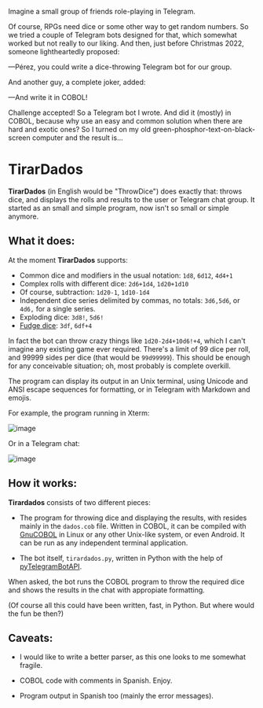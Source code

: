 Imagine a small group of friends role-playing in Telegram.

Of course, RPGs need dice or some other way to get random numbers. So we tried a couple of Telegram bots designed for that, which somewhat worked but not really to our liking. And then, just before Christmas 2022, someone lightheartedly proposed:

—Pérez, you could write a dice-throwing Telegram bot for our group.

And another guy, a complete joker, added:

—And write it in COBOL!

Challenge accepted! So a Telegram bot I wrote. And did it (mostly) in COBOL, because why use an easy and common solution when there are hard and exotic ones? So I turned on my old green-phosphor-text-on-black-screen computer and the result is...

# TirarDados

**TirarDados** (in English would be "ThrowDice") does exactly that: throws dice, and displays the rolls and results to the user or Telegram chat group. It started as an small and simple program, now isn't so small or simple anymore.

## What it does:

At the moment **TirarDados** supports:

- Common dice and modifiers in the usual notation: `1d8`, `6d12`, `4d4+1`
- Complex rolls with different dice: `2d6+1d4`, `1d20+1d10`
- Of course, subtraction: `1d20-1`, `1d10-1d4`
- Independent dice series delimited by commas, no totals: `3d6,5d6`, or `4d6,` for a single series.
- Exploding dice: `3d8!`, `5d6!`
- [Fudge dice](https://en.wikipedia.org/wiki/Fudge_(role-playing_game_system)): `3df`, `6df+4`

In fact the bot can throw crazy things like `1d20-2d4+10d6!+4`, which I can't imagine any existing game ever required. There's a limit of 99 dice per roll, and 99999 sides per dice (that would be `99d99999`). This should be enough for any conceivable situation; oh, most probably is complete overkill.

The program can display its output in an Unix terminal, using Unicode and ANSI escape sequences for formatting, or in Telegram with Markdown and emojis.

For example, the program running in Xterm:

![image](http://localhost/descargas/dados-xterm.png)

Or in a Telegram chat:

![image](http://localhost/descargas/dados-telegram.png)

## How it works:

**Tirardados** consists of two different pieces:

- The program for throwing dice and displaying the results, with resides mainly in the `dados.cob` file. Written in COBOL, it can be compiled with [GnuCOBOL](https://gnucobol.sourceforge.io) in Linux or any other Unix-like system, or even Android. It can be run as any independent terminal application.

- The bot itself, `tirardados.py`, written in Python with the help of [pyTelegramBotAPI](https://pypi.org/project/pyTelegramBotAPI/).

When asked, the bot runs the COBOL program to throw the required dice and shows the results in the chat with appropiate formatting.

(Of course all this could have been written, fast, in Python. But where would the fun be then?)

## Caveats:

- I would like to write a better parser, as this one looks to me somewhat fragile.

- COBOL code with comments in Spanish. Enjoy.

- Program output in Spanish too (mainly the error messages).
